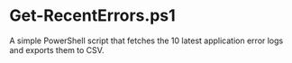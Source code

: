 # Get-RecentErrors.ps1
A simple PowerShell script that fetches the 10 latest application error logs and exports them to CSV.
